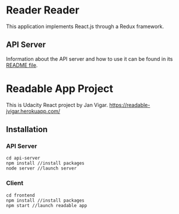 # Reader Reader

This application implements React.js through a Redux framework.



## API Server

Information about the API server and how to use it can be found in its [README file](api-server/README.md).
# Readable App Project
This is Udacity React project by Jan Vigar. https://readable-jvigar.herokuapp.com/

## Installation

### API Server
```
cd api-server
npm install //install packages
node server //launch server
```
### Client
```
cd frontend
npm install //install packages
npm start //launch readable app
```
